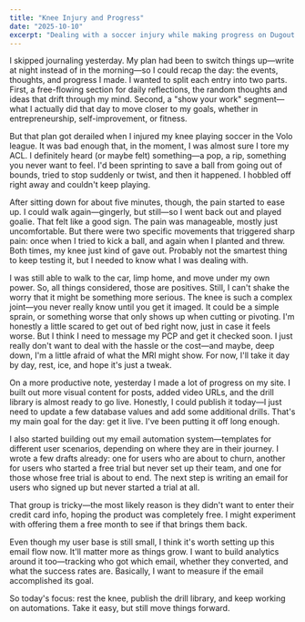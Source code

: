 ```yaml
---
title: "Knee Injury and Progress"
date: "2025-10-10"
excerpt: "Dealing with a soccer injury while making progress on Dugout Edge's drill library and email automation system."
---
```


I skipped journaling yesterday. My plan had been to switch things up—write at night instead of in the morning—so I could recap the day: the events, thoughts, and progress I made. I wanted to split each entry into two parts. First, a free-flowing section for daily reflections, the random thoughts and ideas that drift through my mind. Second, a "show your work" segment—what I actually did that day to move closer to my goals, whether in entrepreneurship, self-improvement, or fitness.

But that plan got derailed when I injured my knee playing soccer in the Volo league. It was bad enough that, in the moment, I was almost sure I tore my ACL. I definitely heard (or maybe felt) something—a pop, a rip, something you never want to feel. I'd been sprinting to save a ball from going out of bounds, tried to stop suddenly or twist, and then it happened. I hobbled off right away and couldn't keep playing.

After sitting down for about five minutes, though, the pain started to ease up. I could walk again—gingerly, but still—so I went back out and played goalie. That felt like a good sign. The pain was manageable, mostly just uncomfortable. But there were two specific movements that triggered sharp pain: once when I tried to kick a ball, and again when I planted and threw. Both times, my knee just kind of gave out. Probably not the smartest thing to keep testing it, but I needed to know what I was dealing with.

I was still able to walk to the car, limp home, and move under my own power. So, all things considered, those are positives. Still, I can't shake the worry that it might be something more serious. The knee is such a complex joint—you never really know until you get it imaged. It could be a simple sprain, or something worse that only shows up when cutting or pivoting. I'm honestly a little scared to get out of bed right now, just in case it feels worse. But I think I need to message my PCP and get it checked soon. I just really don't want to deal with the hassle or the cost—and maybe, deep down, I'm a little afraid of what the MRI might show. For now, I'll take it day by day, rest, ice, and hope it's just a tweak.

On a more productive note, yesterday I made a lot of progress on my site. I built out more visual content for posts, added video URLs, and the drill library is almost ready to go live. Honestly, I could publish it today—I just need to update a few database values and add some additional drills. That's my main goal for the day: get it live. I've been putting it off long enough.

I also started building out my email automation system—templates for different user scenarios, depending on where they are in their journey. I wrote a few drafts already: one for users who are about to churn, another for users who started a free trial but never set up their team, and one for those whose free trial is about to end. The next step is writing an email for users who signed up but never started a trial at all.

That group is tricky—the most likely reason is they didn't want to enter their credit card info, hoping the product was completely free. I might experiment with offering them a free month to see if that brings them back.

Even though my user base is still small, I think it's worth setting up this email flow now. It'll matter more as things grow. I want to build analytics around it too—tracking who got which email, whether they converted, and what the success rates are. Basically, I want to measure if the email accomplished its goal.

So today's focus: rest the knee, publish the drill library, and keep working on automations. Take it easy, but still move things forward.
